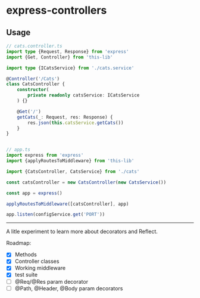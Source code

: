 # express-controllers



## Usage

```typescript
// cats.controller.ts
import type {Request, Response} from 'express'
import {Get, Controller} from 'this-lib'

import type {ICatsService} from './cats.service'

@Controller('/Cats')
class CatsController {
	constructor(
		private readonly catsService: ICatsService
	) {}

	@Get('/')
	getCats(_: Request, res: Response) {
		res.json(this.catsService.getCats())
	}
}


// app.ts
import express from 'express'
import {applyRoutesToMiddleware} from 'this-lib'

import {CatsController, CatsService} from './cats'

const catsController = new CatsController(new CatsService())

const app = express()

applyRoutesToMiddleware([catsController], app)

app.listen(configService.get('PORT'))
```

---

A litle experiment to learn more about decorators and Reflect.

Roadmap:

- [x] Methods
- [x] Controller classes
- [x] Working middleware
- [x] test suite 
- [ ] @Req/@Res param decorator
- [ ] @Path, @Header, @Body param decorators
